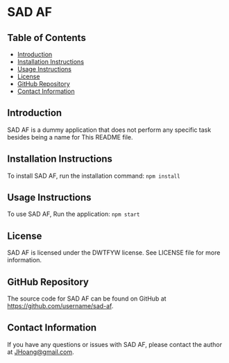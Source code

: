 # SAD AF
## Table of Contents
- [Introduction](#introduction)
- [Installation Instructions](#installation-instructions)
- [Usage Instructions](#usage-instructions)
- [License](#license)
- [GitHub Repository](#github-repository)
- [Contact Information](#contact-information)

## Introduction
SAD AF is a dummy application that does not perform any specific task besides being a name for This README file.

## Installation Instructions
To install SAD AF, run the installation command: `npm install`

## Usage Instructions
To use SAD AF, Run the application: `npm start`

## License
SAD AF is licensed under the DWTFYW license. See LICENSE file for more information.

## GitHub Repository
The source code for SAD AF can be found on GitHub at https://github.com/username/sad-af.

## Contact Information
If you have any questions or issues with SAD AF, please contact the author at JHoang@gmail.com.
